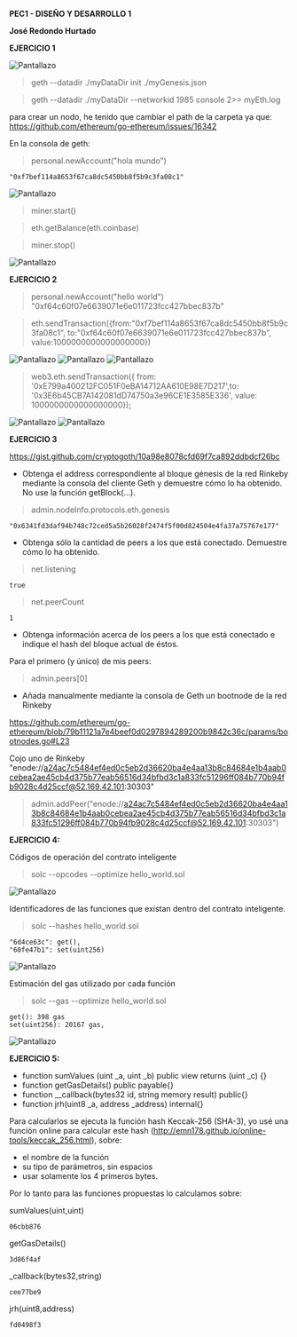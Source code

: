 **PEC1 - DISEÑO Y DESARROLLO 1**

**José Redondo Hurtado**

**EJERCICIO 1**

![Pantallazo](img/pic_1_01.png)

> geth --datadir ./myDataDir init ./myGenesis.json

> geth --datadir ./myDataDir --networkid 1985 console 2>> myEth.log

para crear un nodo, he tenido que cambiar el path de la carpeta ya que:
https://github.com/ethereum/go-ethereum/issues/16342 

En la consola de geth:

> personal.newAccount("hola mundo")

    "0xf7bef114a8653f67ca8dc5450bb8f5b9c3fa08c1"

![Pantallazo](img/pic_1_02.png)

> miner.start()

> eth.getBalance(eth.coinbase)

> miner.stop()

![Pantallazo](img/pic_1_03.png)

**EJERCICIO 2**

> personal.newAccount("hello world")
"0xf64c60f07e6639071e6e011723fcc427bbec837b"


> eth.sendTransaction({from:"0xf7bef114a8653f67ca8dc5450bb8f5b9c3fa08c1", to:"0xf64c60f07e6639071e6e011723fcc427bbec837b", value:1000000000000000000})

![Pantallazo](img/pic_2_01.png)
![Pantallazo](img/pic_2_02.png)
![Pantallazo](img/pic_2_03.png)

> web3.eth.sendTransaction({ from: '0xE799a400212FC051F0eBA14712AA610E98E7D217',to: '0x3E6b45CB7A142081dD74750a3e96CE1E3585E336', value: 1000000000000000000});

![Pantallazo](img/pic_2_04.png)
![Pantallazo](img/pic_2_05.png)


**EJERCICIO 3**

https://gist.github.com/cryptogoth/10a98e8078cfd69f7ca892ddbdcf26bc 
 - Obtenga el address correspondiente al bloque génesis de la red Rinkeby mediante
la consola del cliente Geth y demuestre cómo lo ha obtenido. No use la función
getBlock(...)​.
> admin.nodeInfo.protocols.eth.genesis

    "0x6341fd3daf94b748c72ced5a5b26028f2474f5f00d824504e4fa37a75767e177"


- Obtenga sólo la cantidad de peers a los que está conectado. Demuestre cómo lo
ha obtenido.
> net.listening

    true

> net.peerCount

    1

- Obtenga información acerca de los peers a los que está conectado e indique el
hash del bloque actual de éstos.


Para el primero (y único) de mis peers:
> admin.peers[0]



- Añada manualmente mediante la consola de Geth un ​bootnode​ de la red Rinkeby

https://github.com/ethereum/go-ethereum/blob/79b11121a7e4beef0d0297894289200b9842c36c/params/bootnodes.go#L23 

Cojo uno de Rinkeby
"enode://a24ac7c5484ef4ed0c5eb2d36620ba4e4aa13b8c84684e1b4aab0cebea2ae45cb4d375b77eab56516d34bfbd3c1a833fc51296ff084b770b94fb9028c4d25ccf@52.169.42.101:30303" 
> admin.addPeer("enode://a24ac7c5484ef4ed0c5eb2d36620ba4e4aa13b8c84684e1b4aab0cebea2ae45cb4d375b77eab56516d34bfbd3c1a833fc51296ff084b770b94fb9028c4d25ccf@52.169.42.101:30303")



**EJERCICIO 4:**

Códigos de operación del contrato inteligente

> solc --opcodes --optimize hello_world.sol

![Pantallazo](img/pic_4_opcodes.png)


 Identificadores de las funciones que existan dentro del contrato inteligente.

> solc --hashes hello_world.sol

	"6d4ce63c": get(),
	"60fe47b1": set(uint256)

![Pantallazo](img/pic_4_ids.png)

Estimación del gas utilizado por cada función
    
> solc --gas --optimize hello_world.sol

    get(): 398 gas
    set(uint256): 20167 gas,

![Pantallazo](img/pic_4_gas_estimation.png)

**EJERCICIO 5:**

- function sumValues (uint _a, uint _b) public view returns (uint _c) {}
- function getGasDetails() public payable{}
- function __callback(bytes32 id, string memory result) public{}
- function jrh(uint8 _a, address _address) internal{}

Para calcularlos se ejecuta la función hash Keccak-256 (SHA-3), yo usé una función online para calcular este hash (http://emn178.github.io/online-tools/keccak_256.html), sobre:
- el nombre de la función
- su tipo de parámetros, sin espacios
- usar solamente los 4 primeros bytes. 

Por lo tanto para las funciones propuestas lo calculamos sobre:

sumValues(uint,uint)

    06cbb876

getGasDetails()

    3d86f4af

_callback(bytes32,string)

    cee77be9

jrh(uint8,address)

    fd0498f3
